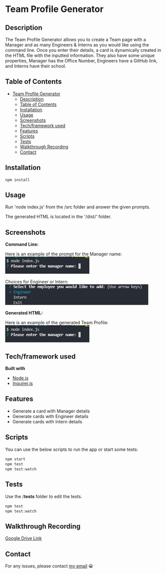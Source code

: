 # Team Profile Generator

## Description

The Team Profile Generator allows you to create a Team page with a Manager and as many Engineers & Interns as you would like using the command line. Once you enter their details, a card is dynamically created in the HTML file with the inputted information. They also have some unique properties, Manager has the Office Number, Engineers have a GitHub link, and Interns have their school.

## Table of Contents

- [Team Profile Generator](#team-profile-generator)
  - [Description](#description)
  - [Table of Contents](#table-of-contents)
  - [Installation](#installation)
  - [Usage](#usage)
  - [Screenshots](#screenshots)
  - [Tech/framework used](#techframework-used)
  - [Features](#features)
  - [Scripts](#scripts)
  - [Tests](#tests)
  - [Walkthrough Recording](#walkthrough-recording)
  - [Contact](#contact)

## Installation

```
npm install
```

## Usage

Run 'node index.js' from the /src folder and answer the given prompts.

The generated HTML is located in the '/dist/' folder.

## Screenshots

**Command Line:**

Here is an example of the prompt for the Manager name:  
![CMD](./assets/images/managerName.png "CMD")

Choices for Engineer or Intern:  
![Choices](./assets/images/choices.png "Choices")

**Generated HTML:**

Here is an example of the generated Team Profile:  
![Team Profile](./assets/images/managerName.png "Team Profile")

## Tech/framework used

<b>Built with</b>

- [Node.js](https://nodejs.org/en/)
- [Inquirer.js](https://www.npmjs.com/package/inquirer)

## Features

- Generate a card with Manager details
- Generate cards with Engineer details
- Generate cards with Intern details

## Scripts

You can use the below scripts to run the app or start some tests:

```
npm start
npm test
npm test:watch
```

## Tests

Use the /**tests** folder to edit the tests.

```
npm test
npm test:watch
```

## Walkthrough Recording

[Google Drive Link](https://drive.google.com/file/d/1fV5aOglE9wxQ4fXuaR68_ucxU62RRZoO/view?usp=sharing)

## Contact

For any issues, please contact [my email](mailto:leonwheeler08@gmail.com) 😀
